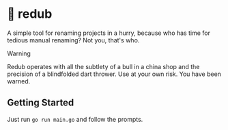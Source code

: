 # 🐂 redub

A simple tool for renaming projects in a hurry,
because who has time for tedious manual renaming? Not you, that's who.

> [!WARNING]
> Redub operates with all the subtlety of a bull in a china shop and the precision of a blindfolded dart thrower. Use at your own risk. You have been warned.

## Getting Started

Just run `go run main.go` and follow the prompts.
